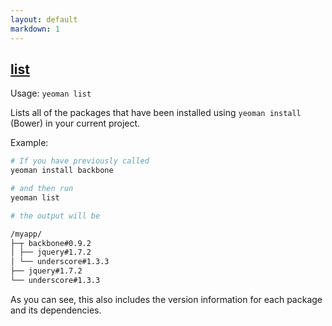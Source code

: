 ```yaml
---
layout: default
markdown: 1
---
```


## <a href="#list" name="list">list</a>

Usage: `yeoman list`

Lists all of the packages that have been installed using `yeoman install` (Bower) in your current project.

Example:

```sh
# If you have previously called
yeoman install backbone

# and then run
yeoman list

# the output will be

/myapp/
├─┬ backbone#0.9.2
│ ├── jquery#1.7.2
│ └── underscore#1.3.3
├── jquery#1.7.2
└── underscore#1.3.3
```

As you can see, this also includes the version information for each package and its dependencies.
